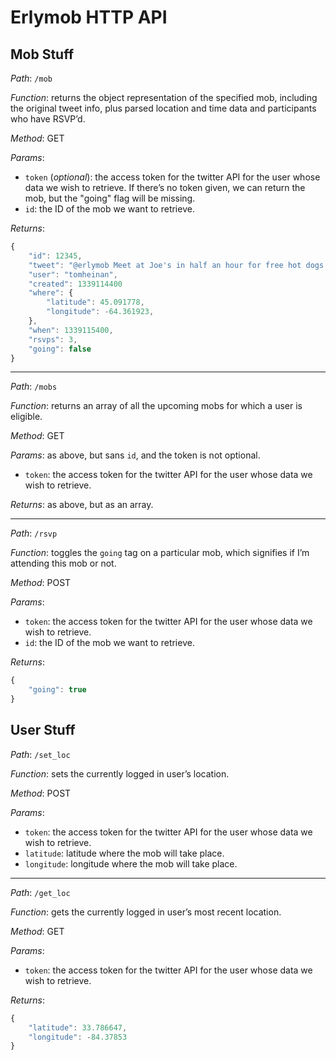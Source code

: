 Erlymob HTTP API
================

Mob Stuff
---------

*Path*: `/mob`

*Function*: returns the object representation of the specified mob, including
            the original tweet info, plus parsed location and time data and
            participants who have RSVP’d.

*Method*: GET

*Params*:

  - `token` (*optional*): the access token for the twitter API for the user
                          whose data we wish to retrieve. If there’s no token
                          given, we can return the mob, but the "going" flag
                          will be missing.
  - `id`: the ID of the mob we want to retrieve.

*Returns*:
```javascript
{
    "id": 12345,
    "tweet": "@erlymob Meet at Joe's in half an hour for free hot dogs!",
    "user": "tomheinan",
    "created": 1339114400
    "where": {
        "latitude": 45.091778,
        "longitude": -64.361923,
    },
    "when": 1339115400,
    "rsvps": 3,
    "going": false
}
```


-----------------------------------------------------------------------
*Path*: `/mobs`

*Function*: returns an array of all the upcoming mobs for which a user is eligible.

*Method*: GET

*Params*: as above, but sans `id`, and the token is not optional.

  - `token`: the access token for the twitter API for the user whose data we
             wish to retrieve.

*Returns*: as above, but as an array.


-----------------------------------------------------------------------
*Path*: `/rsvp`

*Function*: toggles the `going` tag on a particular mob, which signifies if I’m
            attending this mob or not.

*Method*: POST

*Params*:

  - `token`: the access token for the twitter API for the user whose data we
             wish to retrieve.
  - `id`: the ID of the mob we want to retrieve.

*Returns*:
```javascript
{
    "going": true
}
```

User Stuff
----------

*Path*: `/set_loc`

*Function*: sets the currently logged in user’s location.

*Method*: POST

*Params*:

  - `token`: the access token for the twitter API for the user whose data we
             wish to retrieve.
  - `latitude`: latitude where the mob will take place.
  - `longitude`: longitude where the mob will take place.


-----------------------------------------------------------------------
*Path*: `/get_loc`

*Function*: gets the currently logged in user’s most recent location.

*Method*: GET

*Params*:

  - `token`: the access token for the twitter API for the user whose data we
             wish to retrieve.

*Returns*:
```javascript
{
    "latitude": 33.786647,
    "longitude": -84.37853
}
```